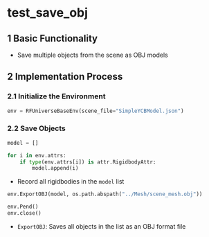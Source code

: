 # test_save_obj

## 1 Basic Functionality

- Save multiple objects from the scene as OBJ models

## 2 Implementation Process

### 2.1 Initialize the Environment

```python
env = RFUniverseBaseEnv(scene_file="SimpleYCBModel.json")
```

### 2.2 Save Objects

```python
model = []

for i in env.attrs:
    if type(env.attrs[i]) is attr.RigidbodyAttr:
        model.append(i)
```

- Record all rigidbodies in the `model` list

```python
env.ExportOBJ(model, os.path.abspath("../Mesh/scene_mesh.obj"))

env.Pend()
env.close()
```

- `ExportOBJ`: Saves all objects in the list as an OBJ format file